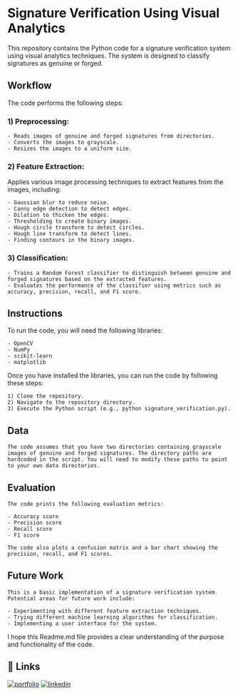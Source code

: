 # Signature Verification Using Visual Analytics

This repository contains the Python code for a signature verification system using visual analytics techniques. The system is designed to classify signatures as genuine or forged.

## Workflow

The code performs the following steps:

### 1) Preprocessing: 

    - Reads images of genuine and forged signatures from directories.
    - Converts the images to grayscale.
    - Resizes the images to a uniform size.

### 2) Feature Extraction:

Applies various image processing techniques to extract features from the images, including:

    - Gaussian blur to reduce noise.
    - Canny edge detection to detect edges.
    - Dilation to thicken the edges.
    - Thresholding to create binary images.
    - Hough circle transform to detect circles.
    - Hough line transform to detect lines.
    - Finding contours in the binary images.

### 3) Classification:

    - Trains a Random Forest classifier to distinguish between genuine and forged signatures based on the extracted features.
    - Evaluates the performance of the classifier using metrics such as accuracy, precision, recall, and F1 score.

## Instructions

To run the code, you will need the following libraries:

    - OpenCV
    - NumPy
    - scikit-learn
    - matplotlib

Once you have installed the libraries, you can run the code by following these steps:

    1) Clone the repository.
    2) Navigate to the repository directory.
    3) Execute the Python script (e.g., python signature_verification.py).

## Data

    The code assumes that you have two directories containing grayscale images of genuine and forged signatures. The directory paths are hardcoded in the script. You will need to modify these paths to point to your own data directories.

## Evaluation

    The code prints the following evaluation metrics:

    - Accuracy score
    - Precision score
    - Recall score
    - F1 score
    
    The code also plots a confusion matrix and a bar chart showing the precision, recall, and F1 scores.

## Future Work

    This is a basic implementation of a signature verification system. Potential areas for future work include:

    - Experimenting with different feature extraction techniques.
    - Trying different machine learning algorithms for classification.
    - Implementing a user interface for the system.

I hope this Readme.md file provides a clear understanding of the purpose and functionality of the code.
## 🔗 Links
[![portfolio](https://img.shields.io/badge/my_portfolio-000?style=for-the-badge&logo=ko-fi&logoColor=white)](https://linktr.ee/rafi.ansari)
[![linkedin](https://img.shields.io/badge/linkedin-0A66C2?style=for-the-badge&logo=linkedin&logoColor=white)](https://www.linkedin.com/in/rafi-ansari/)

